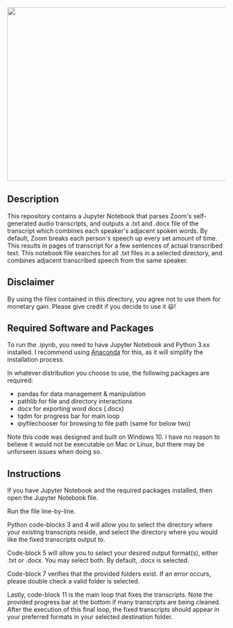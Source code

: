 <img src="https://images.unsplash.com/photo-1481627834876-b7833e8f5570?ixid=MnwxMjA3fDB8MHxwaG90by1wYWdlfHx8fGVufDB8fHx8&ixlib=rb-1.2.1&auto=format&fit=crop&w=841&q=80" width="800" height="400">

## Description
This repository contains a Jupyter Notebook that parses Zoom's self-generated audio transcripts, and outputs a .txt and .docx file of the transcript which combines each speaker's adjacent spoken words. By default, Zoom breaks each person's speech up every set amount of time. This results in pages of transcript for a few sentences of actual transcribed text. This notebook file searches for all .txt files in a selected directory, and combines adjacent transcribed speech from the same speaker. 

## Disclaimer
By using the files contained in this directory, you agree not to use them for monetary gain.
Please give credit if you decide to use it 😃!

## Required Software and Packages
To run the .ipynb, you need to have Jupyter Notebook and Python 3.xx installed. I recommend using [Anaconda](https://www.anaconda.com/products/individual#Downloads) for this, as it will simplify the installation process. 

In whatever distribution you choose to use, the following packages are required:
* pandas for data management & manipulation
* pathlib for file and directory interactions
* docx for exporting word docs (.docx)
* tqdm for progress bar for main loop
* ipyfilechooser for browsing to file path (same for below two)

Note this code was designed and built on Windows 10. I have no reason to believe it would not be executable on Mac or Linux, but there may be unforseen issues when doing so.

## Instructions
If you have Jupyter Notebook and the required packages installed, then open the Jupyter Notebook file. 

Run the file line-by-line. 

Python code-blocks 3 and 4 will allow you to select the directory where your existing transcripts reside, and select the directory where you would like the fixed transcripts output to. 

Code-block 5 will allow you to select your desired output format(s), either .txt or .docx. You may select both. By default, .docx is selected. 

Code-block 7 verifies that the provided folders exist. If an error occurs, please double check a valid folder is selected. 

Lastly, code-block 11 is the main loop that fixes the transcripts. Note the provided progress bar at the bottom if many transcripts are being cleaned. After the execution of this final loop, the fixed transcripts should appear in your preferred formats in your selected destination folder.
